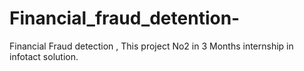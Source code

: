 # Financial_fraud_detention-
  Financial  Fraud detection , This project No2 in 3 Months internship in infotact solution.
